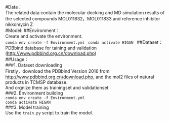 #Data：  
The related data contain the molecular docking and MD simulation results of the selected compounds MOL011832，MOL011833 and reference inhibitor nikkomycin Z  
#Model:
##Environment：  
Create and activate the  environment.  
`conda env create -f Environment.yml ` 
`conda activate HIGAN ` 
##Dataset：  
PDBbind database for taining and validation (http://www.pdbbind.org.cn/download.php)  
##Usage：  
###1. Dataset downloading  
Firstly，download the PDBbind Version 2016 from http://www.pdbbind.org.cn/download.php, and the mol2 files of natural products in TCMSP database.  
And orgnize them as trainingset and validationset  
###2. Environment building  
`conda env create -f Environment.yml`  
`conda activate HIGAN`  
###3. Model training  
Use the `train.py` script to train the model.  

